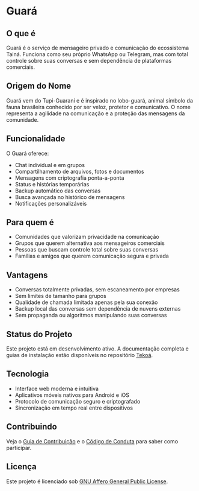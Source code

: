 # Guará

## O que é

Guará é o serviço de mensageiro privado e comunicação do ecossistema Tainá. Funciona como seu próprio WhatsApp ou Telegram, mas com total controle sobre suas conversas e sem dependência de plataformas comerciais.

## Origem do Nome

Guará vem do Tupi-Guarani e é inspirado no lobo-guará, animal símbolo da fauna brasileira conhecido por ser veloz, protetor e comunicativo. O nome representa a agilidade na comunicação e a proteção das mensagens da comunidade.

## Funcionalidade

O Guará oferece:

- Chat individual e em grupos
- Compartilhamento de arquivos, fotos e documentos
- Mensagens com criptografia ponta-a-ponta
- Status e histórias temporárias
- Backup automático das conversas
- Busca avançada no histórico de mensagens
- Notificações personalizáveis

## Para quem é

- Comunidades que valorizam privacidade na comunicação
- Grupos que querem alternativa aos mensageiros comerciais
- Pessoas que buscam controle total sobre suas conversas
- Famílias e amigos que querem comunicação segura e privada

## Vantagens

- Conversas totalmente privadas, sem escaneamento por empresas
- Sem limites de tamanho para grupos
- Qualidade de chamada limitada apenas pela sua conexão
- Backup local das conversas sem dependência de nuvens externas
- Sem propaganda ou algoritmos manipulando suas conversas

## Status do Projeto

Este projeto está em desenvolvimento ativo. A documentação completa e guias de instalação estão disponíveis no repositório [Tekoá](https://github.com/taina-labs/tekoa).

## Tecnologia

- Interface web moderna e intuitiva
- Aplicativos móveis nativos para Android e iOS
- Protocolo de comunicação seguro e criptografado
- Sincronização em tempo real entre dispositivos

## Contribuindo

Veja o [Guia de Contribuição](https://github.com/taina-labs/tekoa/blob/main/CONTRIBUTING.md) e o [Código de Conduta](https://github.com/taina-labs/tekoa/blob/main/CODE_OF_CONDUCT.md) para saber como participar.

## Licença

Este projeto é licenciado sob [GNU Affero General Public License](../../../LICENSE).
